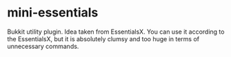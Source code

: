 # mini-essentials
Bukkit utility plugin. Idea taken from EssentialsX. You can use it according to the EssentialsX, but it is absolutely clumsy and too huge in terms of unnecessary commands.
